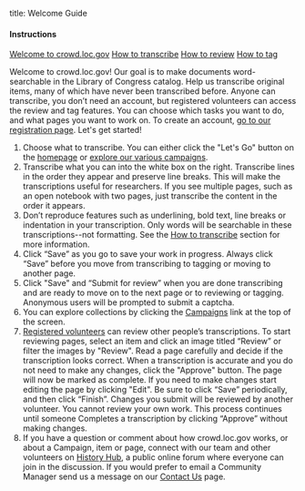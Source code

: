 title: Welcome Guide

<div class="row">
  <div class="col-3">
    <div class="nav flex-column help-center">
   <h4>Instructions</h4>
  <a class="nav-link active" href="/help-center/welcome-guide/">Welcome to crowd.loc.gov</a>
  <a class="nav-link" href="/help-center/how-to-transcribe/">How to transcribe</a>
  <a class="nav-link" href="/help-center/how-to-review/">How to review</a>
  <a class="nav-link" href="/help-center/how-to-tag">How to tag</a>
    </div>
  </div>
  <div class="col-9">
<p>
Welcome to crowd.loc.gov! Our goal is to make documents word-searchable in the Library of Congress catalog. Help us transcribe original items, many of which have never been transcribed before. Anyone can transcribe, you don’t need an account, but registered volunteers can access the review and tag features. You can choose which tasks you want to do, and what pages you want to work on. To create an account, <a href="/account/register/">go to our registration page</a>. Let's get started!
</p>
<ol>
<li>Choose what to transcribe. You can either click the "Let's Go" button on the <a href="/">homepage</a> or <a href="/campaigns/">explore our various campaigns</a>.
</li>
<li>
Transcribe what you can into the white box on the right. Transcribe lines in the order they appear and preserve line breaks. This will make the transcriptions useful for researchers. If you see multiple pages, such as an open notebook with two pages, just transcribe the content in the order it appears.
</li>
<li>
Don’t reproduce features such as underlining, bold text, line breaks or indentation in your transcription. Only words will be searchable in these transcriptions--not formatting. See the <a href="../how-to-transcribe/">How to transcribe</a> section for more information.
</li>
<li>
Click “Save” as you go to save your work in progress. Always click “Save” before you move from transcribing to tagging or moving to another page.
</li>
<li>
Click "Save" and “Submit for review” when you are done transcribing and are ready to move on to the next page or to reviewing or tagging. Anonymous users will be prompted to submit a captcha.
</li>
<li>
You can explore collections by clicking the <a href="/campaigns/">Campaigns</a> link at the top of the screen.
</li>
<li>
<a href="/account/register">Registered volunteers</a> can review other people’s transcriptions. To start reviewing pages, select an item and click an image titled “Review” or filter the images by "Review". Read a page carefully and decide if the transcription looks correct. When a transcription is accurate and you do not need to make any changes, click the "Approve" button. The page will now be marked as complete. If you need to make changes start editing the page by clicking "Edit". Be sure to click “Save” periodically, and then click “Finish”. Changes you submit will be reviewed by another volunteer. You cannot review your own work. This process continues until someone Completes a transcription by clicking “Approve” without making changes.
</li>
<li>
If you have a question or comment about how crowd.loc.gov works, or about a Campaign, item or page, connect with our team and other volunteers on <a href="https://historyhub.history.gov/community/crowd-loc">History Hub</a>, a public online forum where everyone can join in the discussion. If you would prefer to email a Community Manager send us a message on our <a href="/contact/">Contact Us</a> page. 
</li>
</div>
</div>
